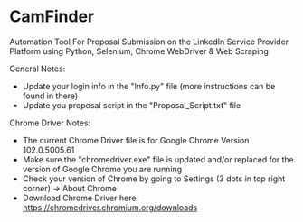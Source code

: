 # CamFinder
Automation Tool For Proposal Submission on the LinkedIn Service Provider Platform using Python, Selenium, Chrome WebDriver & Web Scraping

General Notes:
  - Update your login info in the "Info.py" file (more instructions can be found in there)
  - Update you proposal script in the "Proposal_Script.txt" file

Chrome Driver Notes:
  - The current Chrome Driver file is for Google Chrome Version 102.0.5005.61
  - Make sure the "chromedriver.exe" file is updated and/or replaced for the version of Google Chrome you are running
  - Check your version of Chrome by going to Settings (3 dots in top right corner) -> About Chrome
  - Download Chrome Driver here: https://chromedriver.chromium.org/downloads
